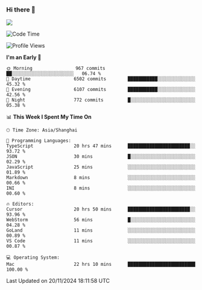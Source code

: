 ### Hi there 👋

<!--
**JJAYCHEN1e/jjaychen1e** is a ✨ _special_ ✨ repository because its `README.md` (this file) appears on your GitHub profile.

Here are some ideas to get you started:

- 🔭 I’m currently working on ...
- 🌱 I’m currently learning ...
- 👯 I’m looking to collaborate on ...
- 🤔 I’m looking for help with ...
- 💬 Ask me about ...
- 📫 How to reach me: ...
- 😄 Pronouns: ...
- ⚡ Fun fact: ...
-->

[![](https://github-readme-stats.vercel.app/api?username=jjaychen1e&show_icons=true)](https://github.com/jjaychen1e/github-readme-stats?count_private=true)

<!--START_SECTION:waka-->
![Code Time](http://img.shields.io/badge/Code%20Time-1%2C592%20hrs%2040%20mins-blue)

![Profile Views](http://img.shields.io/badge/Profile%20Views-8-blue)

**I'm an Early 🐤** 

```text
🌞 Morning                967 commits         ██░░░░░░░░░░░░░░░░░░░░░░░   06.74 % 
🌆 Daytime                6502 commits        ███████████░░░░░░░░░░░░░░   45.32 % 
🌃 Evening                6107 commits        ███████████░░░░░░░░░░░░░░   42.56 % 
🌙 Night                  772 commits         █░░░░░░░░░░░░░░░░░░░░░░░░   05.38 % 
```


📊 **This Week I Spent My Time On** 

```text
🕑︎ Time Zone: Asia/Shanghai

💬 Programming Languages: 
TypeScript               20 hrs 47 mins      ███████████████████████░░   93.72 % 
JSON                     30 mins             █░░░░░░░░░░░░░░░░░░░░░░░░   02.29 % 
JavaScript               25 mins             ░░░░░░░░░░░░░░░░░░░░░░░░░   01.89 % 
Markdown                 8 mins              ░░░░░░░░░░░░░░░░░░░░░░░░░   00.66 % 
INI                      8 mins              ░░░░░░░░░░░░░░░░░░░░░░░░░   00.60 % 

🔥 Editors: 
Cursor                   20 hrs 50 mins      ███████████████████████░░   93.96 % 
WebStorm                 56 mins             █░░░░░░░░░░░░░░░░░░░░░░░░   04.28 % 
GoLand                   11 mins             ░░░░░░░░░░░░░░░░░░░░░░░░░   00.89 % 
VS Code                  11 mins             ░░░░░░░░░░░░░░░░░░░░░░░░░   00.87 % 

💻 Operating System: 
Mac                      22 hrs 10 mins      █████████████████████████   100.00 % 
```


 Last Updated on 20/11/2024 18:11:58 UTC
<!--END_SECTION:waka-->
